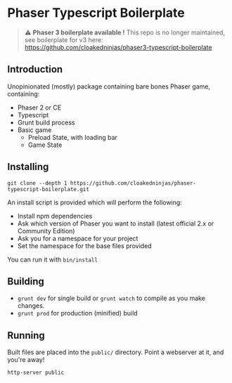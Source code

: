 # Phaser Typescript Boilerplate

> ⚠️ **Phaser 3 boilerplate available !**
> This repo is no longer maintained, see boilerplate for v3 here: https://github.com/cloakedninjas/phaser3-typescript-boilerplate

## Introduction

Unopinionated (mostly) package containing bare bones Phaser game, containing:

* Phaser 2 or CE
* Typescript
* Grunt build process
* Basic game
  * Preload State, with loading bar
  * Game State

## Installing

`git clone --depth 1 https://github.com/cloakedninjas/phaser-typescript-boilerplate.git`

An install script is provided which will perform the following:

- Install npm dependencies
- Ask which version of Phaser you want to install (latest official 2.x or Community Edition)
- Ask you for a namespace for your project
- Set the namespace for the base files provided

You can run it with `bin/install` 

## Building

- `grunt dev` for single build or `grunt watch` to compile as you make changes.
- `grunt prod` for production (minified) build

## Running

Built files are placed into the `public/` directory. Point a webserver at it, and you're away!

`http-server public`
